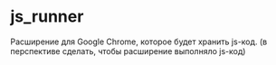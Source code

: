 # js_runner
Расширение для Google Chrome, которое будет хранить js-код. (в перспективе сделать, чтобы расширение выполняло js-код)
